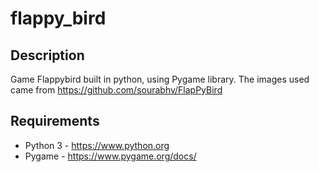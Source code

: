 # flappy_bird
## Description
Game Flappybird built in python, using Pygame library. The images used came from https://github.com/sourabhv/FlapPyBird

## Requirements
* Python 3 - https://www.python.org
* Pygame - https://www.pygame.org/docs/
